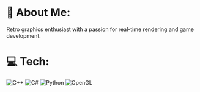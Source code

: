 # 💫 About Me:
Retro graphics enthusiast with a passion for real-time rendering and game development.

# 💻 Tech:
![C++](https://img.shields.io/badge/c++-%2300599C.svg?style=for-the-badge&logo=c%2B%2B&logoColor=white) ![C#](https://img.shields.io/badge/c%23-%23239120.svg?style=for-the-badge&logo=csharp&logoColor=white) ![Python](https://img.shields.io/badge/python-3670A0?style=for-the-badge&logo=python&logoColor=ffdd54) ![OpenGL](https://img.shields.io/badge/OpenGL-%23FFFFFF.svg?style=for-the-badge&logo=opengl)

<!-- Proudly created with GPRM ( https://gprm.itsvg.in ) -->

<!---
prettyfrills/prettyfrills is a ✨ special ✨ repository because its `README.md` (this file) appears on your GitHub profile.
You can click the Preview link to take a look at your changes.
--->
